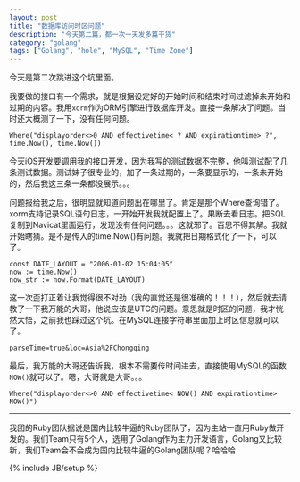 ```yaml
---
layout: post
title: "数据库访问时区问题"
description: "今天第二篇，都一次一天发多篇干货"
category: "golang"
tags: ["Golang", "hole", "MySQL", "Time Zone"]
---
```


今天是第二次跳进这个坑里面。

我要做的接口有一个需求，就是根据设定好的开始时间和结束时间过滤掉未开始和过期的内容。我用`xorm`作为ORM引擎进行数据库开发。直接一条解决了问题。当时还大概测了一下，没有任何问题。

	Where("displayorder<>0 AND effectivetime< ? AND expirationtime> ?", time.Now(), time.Now())

今天iOS开发要调用我的接口开发，因为我写的测试数据不完整，他叫测试配了几条测试数据。测试妹子很专业的，加了一条过期的，一条要显示的，一条未开始的，然后我这三条一条都没展示。。。

问题报给我之后，很明显就知道问题出在哪里了。肯定是那个Where查询错了。xorm支持记录SQL语句日志，一开始开发我就配置上了。果断去看日志。把SQL复制到Navicat里面运行，发现没有任何问题。。。这就邪了。百思不得其解。我就开始瞎猜。是不是传入的time.Now()有问题。我就把日期格式化了一下，可以了。

	const DATE_LAYOUT = "2006-01-02 15:04:05"
	now := time.Now()
	now_str := now.Format(DATE_LAYOUT)

这一次歪打正着让我觉得很不对劲（我的直觉还是很准确的！！！），然后就去请教了一下我万能的大哥，他说应该是UTC的问题。意思就是时区的问题，我才恍然大悟，之前我也踩过这个坑。在MySQL连接字符串里面加上时区信息就可以了。

	parseTime=true&loc=Asia%2FChongqing

最后，我万能的大哥还告诉我，根本不需要传时间进去，直接使用MySQL的函数`NOW()`就可以了。嗯，大哥就是大哥。。。

	Where("displayorder<>0 AND effectivetime< NOW() AND expirationtime> NOW()")

---

我团的Ruby团队据说是国内比较牛逼的Ruby团队了，因为主站一直用Ruby做开发的。我们Team只有5个人，选用了Golang作为主力开发语言，Golang又比较新，我们Team会不会成为国内比较牛逼的Golang团队呢？哈哈哈


{% include JB/setup %}
